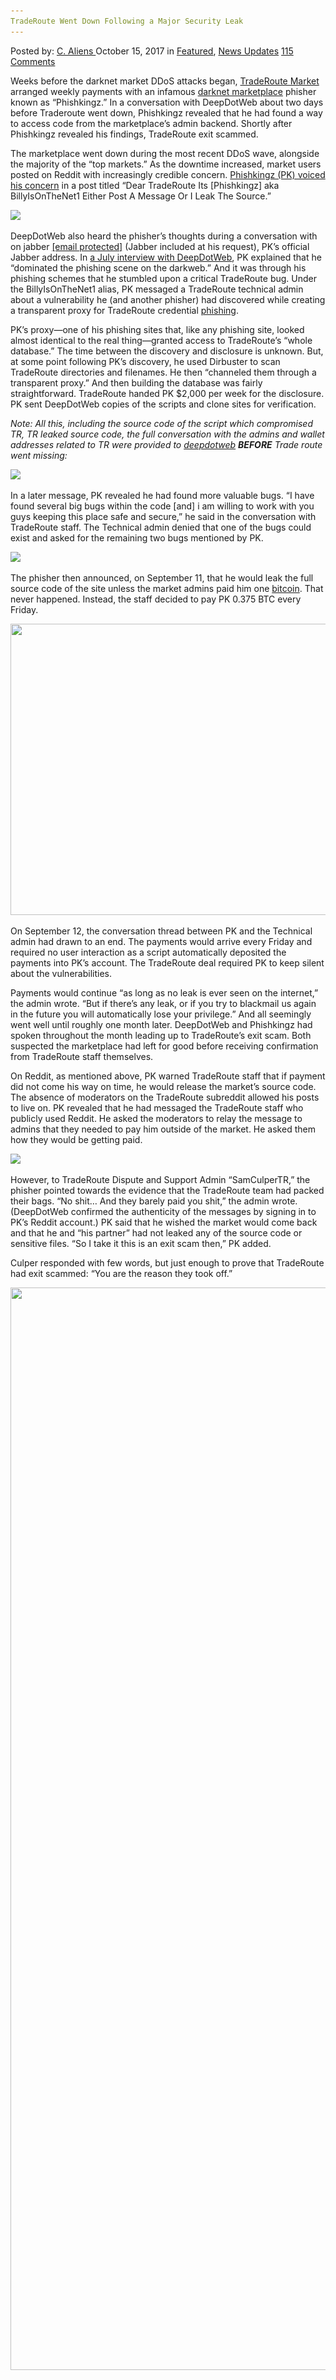 ```yaml
---
TradeRoute Went Down Following a Major Security Leak
---
```

<article class="post-listing post-23094 post type-post status-publish format-standard has-post-thumbnail hentry 
 tag-leak tag-major tag-security tag-traderoute">
    <div class="post-inner">
        <span>Posted by: <a href="https://www.deepdotweb.com/author/caliens/" title="">C. Aliens </a></span>
    <span>October 15, 2017</span>
    <span>in <a href="https://www.deepdotweb.com/category/deepdot-news/" rel="category tag">Featured</a>, <a href="https://www.deepdotweb.com/category/news-updates/" rel="category tag">News Updates</a></span>
    <span><a href="https://www.deepdotweb.com/2017/10/15/traderoutesecurityleak/#comments">115 Comments</a></span>
    </p>
    <div class="clear"></div>
    <div class="entry">
    <p>Weeks before the darknet market DDoS attacks began, <a href="https://www.deepdotweb.com/marketplace-directory/listing/traderoute/">TradeRoute Market</a> arranged weekly payments with an infamous <a href="https://www.deepdotweb.com/2013/10/28/updated-llist-of-hidden-marketplaces-tor-i2p/">darknet marketplace</a> phisher known as “Phishkingz.” In a conversation with DeepDotWeb about two days before Traderoute went down, Phishkingz revealed that he had found a way to access code from the marketplace’s admin backend. Shortly after Phishkingz revealed his findings, TradeRoute exit scammed.</p>
    <p>The marketplace went down during the most recent DDoS wave, alongside the majority of the “top markets.” As the downtime increased, market users posted on Reddit with increasingly credible concern. <a href="https://www.reddit.com/r/TradeRoute/comments/76704w/dear_traderoute_its_pk_aka_billyisonthenet1/">Phishkingz (PK) voiced his concern</a> in a post titled “Dear TradeRoute Its [Phishkingz] aka BillyIsOnTheNet1 Either Post A Message Or I Leak The Source.”</p>
    <p><img class="wp-image-23095" src="/imgs/2017/10/word-image-19.png" srcset="/imgs/2017/10/word-image-19.png 1008w, /imgs/2017/10/word-image-19-300x154.png 300w" sizes="(max-width: 1008px) 100vw, 1008px" /></p>
    <p>DeepDotWeb also heard the phisher’s thoughts during a conversation with on jabber <a href="/cdn-cgi/l/email-protection" class="__cf_email__" data-cfemail="4131292832292a282f263b012439312d2e28356f282c">[email&#160;protected]</a> (Jabber included at his request), PK’s official Jabber address. In <a href="https://www.deepdotweb.com/2017/07/12/interview-top-alphabay-accounts-phisher/">a July interview with DeepDotWeb</a>, PK explained that he “dominated the phishing scene on the darkweb.” And it was through his phishing schemes that he stumbled upon a critical TradeRoute bug. Under the BillyIsOnTheNet1 alias, PK messaged a TradeRoute technical admin about a vulnerability he (and another phisher) had discovered while creating a transparent proxy for TradeRoute credential <a href="https://www.deepdotweb.com/?s=phishing">phishing</a>.</p>
    <p>PK’s proxy—one of his phishing sites that, like any phishing site, looked almost identical to the real thing—granted access to TradeRoute’s “whole database.” The time between the discovery and disclosure is unknown. But, at some point following PK’s discovery, he used Dirbuster to scan TradeRoute directories and filenames. He then “channeled them through a transparent proxy.” And then building the database was fairly straightforward. TradeRoute handed PK $2,000 per week for the disclosure. PK sent DeepDotWeb copies of the scripts and clone sites for verification.</p>
    <p><em>Note: All this, including the source code of the script which compromised TR, TR leaked source code, the full conversation with the admins and wallet addresses related to TR were provided to <a href="https://www.deepdotweb.com/">deepdotweb</a> <strong>BEFORE</strong> Trade route went missing:</em></p>
    <p><img class="wp-image-23096" src="/imgs/2017/10/word-image-20.png" srcset="/imgs/2017/10/word-image-20.png 963w, /imgs/2017/10/word-image-20-300x137.png 300w, /imgs/2017/10/word-image-20-272x125.png 272w" sizes="(max-width: 963px) 100vw, 963px" /></p>
    <p>In a later message, PK revealed he had found more valuable bugs. “I have found several big bugs within the code [and] i am willing to work with you guys keeping this place safe and secure,” he said in the conversation with TradeRoute staff. The Technical admin denied that one of the bugs could exist and asked for the remaining two bugs mentioned by PK.</p>
    <p><img class="wp-image-23097" src="/imgs/2017/10/word-image-21.png" srcset="/imgs/2017/10/word-image-21.png 958w, /imgs/2017/10/word-image-21-300x82.png 300w" sizes="(max-width: 958px) 100vw, 958px" /></p>
    <p>The phisher then announced, on September 11, that he would leak the full source code of the site unless the market admins paid him one <a href="http://deepdotweb.com/tag/bitcoin">bitcoin</a>. That never happened. Instead, the staff decided to pay PK 0.375 BTC every Friday.</p>
    <p><a href="/imgs/2017/10/tradmin.png"><img class="aligncenter size-full wp-image-23099" src="/imgs/2017/10/tradmin.png" alt="" width="2406" height="466" srcset="/imgs/2017/10/tradmin.png 2406w, /imgs/2017/10/tradmin-300x58.png 300w, /imgs/2017/10/tradmin-1024x198.png 1024w" sizes="(max-width: 2406px) 100vw, 2406px" /></a></p>
    <p>On September 12, the conversation thread between PK and the Technical admin had drawn to an end. The payments would arrive every Friday and required no user interaction as a script automatically deposited the payments into PK’s account. The TradeRoute deal required PK to keep silent about the vulnerabilities.</p>
    <p>Payments would continue “as long as no leak is ever seen on the internet,” the admin wrote. “But if there&#8217;s any leak, or if you try to blackmail us again in the future you will automatically lose your privilege.” And all seemingly went well until roughly one month later. DeepDotWeb and Phishkingz had spoken throughout the month leading up to TradeRoute’s exit scam. Both suspected the marketplace had left for good before receiving confirmation from TradeRoute staff themselves.</p>
    <p>On Reddit, as mentioned above, PK warned TradeRoute staff that if payment did not come his way on time, he would release the market’s source code. The absence of moderators on the TradeRoute subreddit allowed his posts to live on. PK revealed that he had messaged the TradeRoute staff who publicly used Reddit. He asked the moderators to relay the message to admins that they needed to pay him outside of the market. He asked them how they would be getting paid.</p>
    <p><img class="wp-image-23098" src="/imgs/2017/10/word-image-22.png" srcset="/imgs/2017/10/word-image-22.png 1101w, /imgs/2017/10/word-image-22-300x128.png 300w, /imgs/2017/10/word-image-22-1024x435.png 1024w" sizes="(max-width: 1101px) 100vw, 1101px" /></p>
    <p>However, to TradeRoute Dispute and Support Admin “SamCulperTR,” the phisher pointed towards the evidence that the TradeRoute team had packed their bags. “No shit… And they barely paid you shit,” the admin wrote. (DeepDotWeb confirmed the authenticity of the messages by signing in to PK’s Reddit account.) PK said that he wished the market would come back and that he and “his partner” had not leaked any of the source code or sensitive files. “So I take it this is an exit scam then,” PK added.</p>
    <p>Culper responded with few words, but just enough to prove that TradeRoute had exit scammed: “You are the reason they took off.”</p>
    <p><a href="/imgs/2017/10/tradmin2.png"><img class="aligncenter size-full wp-image-23100" src="/imgs/2017/10/tradmin2.png" alt="" width="2379" height="1732" srcset="/imgs/2017/10/tradmin2.png 2379w, /imgs/2017/10/tradmin2-300x218.png 300w, /imgs/2017/10/tradmin2-1024x746.png 1024w" sizes="(max-width: 2379px) 100vw, 2379px" /></a></p>
    </div>
    <span style="display:none"><a href="https://www.deepdotweb.com/tag/leak/" rel="tag">leak</a> <a href="https://www.deepdotweb.com/tag/major/" rel="tag">major</a>  <a href="https://www.deepdotweb.com/tag/traderoute/" rel="tag">traderoute</a></span> <span style="display:none" class="updated">2017-10-15</span>
    <div style="display:none" class="vcard author" itemprop="author" itemscope itemtype="http://schema.org/Person"><strong class="fn" itemprop="name"><a href="https://www.deepdotweb.com/author/caliens/" title="Posts by C. Aliens" rel="author">C. Aliens</a></strong></div>
    </div>
</article>

